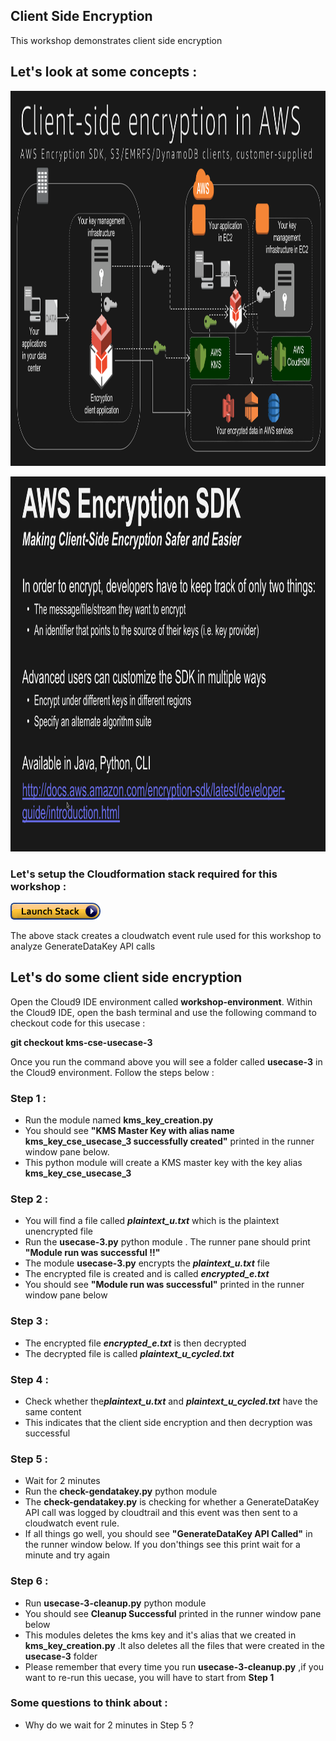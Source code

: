 ## Client Side Encryption

This workshop demonstrates client side encryption 

## Let's look at some concepts :

<a><img src="images/client-side-encryption.png" width="800" height="600"></a><br>

<a><img src="images/client-side-encryption-sdk.png" width="800" height="600"></a><br>

### Let's setup the Cloudformation stack required for this workshop :

[![Deploy Client Side Encryption CloudFormation Stack](images/cloudformation-launch-stack.png)](https://console.aws.amazon.com/cloudformation/home?#/stacks/new?stackName=cryptobuilders-iam-user-creation&templateURL=https://s3.amazonaws.com/crypto-workshop-dont-delete/template-cse.yaml)

The above stack creates a cloudwatch event rule used for this workshop to analyze GenerateDataKey API calls

## Let's do some client side encryption

Open the Cloud9 IDE environment called **workshop-environment**. Within the Cloud9 IDE, open the bash terminal and use the following command to checkout code for this usecase :

**git checkout kms-cse-usecase-3**

Once you run the command above you will see a folder called **usecase-3** in the Cloud9 environment. Follow the steps below :

### Step 1 :

* Run the module named **kms_key_creation.py**
* You should see **"KMS Master Key with alias name kms_key_cse_usecase_3 successfully created"** printed
  in the runner window pane below.
* This python module will create a KMS master key with the key alias **kms_key_cse_usecase_3** 

### Step 2 :

* You will find a file called ***plaintext_u.txt*** which is the plaintext unencrypted file
* Run the **usecase-3.py** python module . The runner pane should print **"Module run was successful !!"**
* The module **usecase-3.py** encrypts the ***plaintext_u.txt*** file
* The encrypted file is created and is called ***encrypted_e.txt***
* You should see **"Module run was successful"** printed in the runner window pane below

### Step 3 :

* The encrypted file ***encrypted_e.txt*** is then decrypted 
* The decrypted file is called ***plaintext_u_cycled.txt***

### Step 4 :

* Check whether the***plaintext_u.txt*** and ***plaintext_u_cycled.txt*** have the same content
* This indicates that the client side encryption and then decryption was successful

### Step 5 :

* Wait for 2 minutes
* Run the **check-gendatakey.py** python module
* The **check-gendatakey.py** is checking for whether a GenerateDataKey API call was logged by cloudtrail
  and this event was then sent to a cloudwatch event rule.
* If all things go well, you should see **"GenerateDataKey API Called"** in the runner window below. If you don'things
  see this print wait for a minute and try again

### Step 6 :

* Run **usecase-3-cleanup.py** python module 
* You should see **Cleanup Successful** printed in the runner window pane below
* This modules deletes the kms key and it's alias that we created in **kms_key_creation.py**
  .It also deletes all the files that were created in the **usecase-3** folder
* Please remember that every time you run **usecase-3-cleanup.py** ,if you want to re-run this uecase,
  you will have to start from **Step 1**

### Some questions to think about :

* Why do we wait for 2 minutes in Step 5 ?
